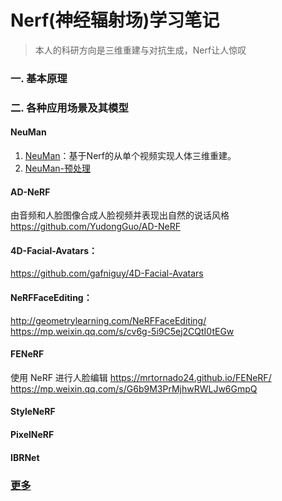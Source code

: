 # Nerf(神经辐射场)学习笔记

>本人的科研方向是三维重建与对抗生成，Nerf让人惊叹

### 一. 基本原理


### 二. 各种应用场景及其模型

#### NeuMan
1. [NeuMan](NeuMan.md)：基于Nerf的从单个视频实现人体三维重建。
2. [NeuMan-预处理](NeuMan-预处理.md)

#### AD-NeRF 
由音频和人脸图像合成人脸视频并表现出自然的说话风格
https://github.com/YudongGuo/AD-NeRF

#### 4D-Facial-Avatars：
https://github.com/gafniguy/4D-Facial-Avatars

#### NeRFFaceEditing：
http://geometrylearning.com/NeRFFaceEditing/
https://mp.weixin.qq.com/s/cv6g-5i9C5ej2CQtI0tEGw

#### FENeRF
使用 NeRF 进行人脸编辑
https://mrtornado24.github.io/FENeRF/
https://mp.weixin.qq.com/s/G6b9M3PrMjhwRWLJw6GmpQ

#### StyleNeRF

#### PixelNeRF

#### IBRNet

### [更多](https://github.com/yenchenlin/awesome-NeRF)


